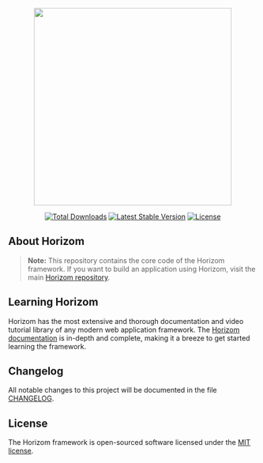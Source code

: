 <p align="center"><img src="https://horizom.github.io/img/horizom-logo-color.svg" width="400"></p>

<p align="center">
<a href="https://packagist.org/packages/horizom/core"><img src="https://poser.pugx.org/horizom/core/d/total.svg" alt="Total Downloads"></a>
<a href="https://packagist.org/packages/horizom/core"><img src="https://poser.pugx.org/horizom/core/v/stable.svg" alt="Latest Stable Version"></a>
<a href="https://packagist.org/packages/horizom/core"><img src="https://poser.pugx.org/horizom/core/license.svg" alt="License"></a>
</p>

## About Horizom

> **Note:** This repository contains the core code of the Horizom framework. If you want to build an application using Horizom, visit the main [Horizom repository](https://github.com/horizom/framework).

## Learning Horizom

Horizom has the most extensive and thorough documentation and video tutorial library of any modern web application framework. The [Horizom documentation](https://horizom.github.io) is in-depth and complete, making it a breeze to get started learning the framework.

## Changelog

All notable changes to this project will be documented in the file [CHANGELOG](CHANGELOG.md).

## License

The Horizom framework is open-sourced software licensed under the [MIT license](LICENSE.md).
